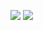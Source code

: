 ![](https://res.cloudinary.com/dcqf82eor/image/upload/f_auto/v1750392047/kysudienvn/msyrez7x03sbfb5psm56.jpg)
![](https://res.cloudinary.com/dcqf82eor/image/upload/f_auto/v1750392093/kysudienvn/qgevdddvhhnzsdgwd0qr.jpg)
